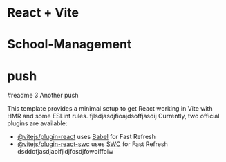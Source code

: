 # React + Vite
# School-Management
# push
#readme 3
Another push

This template provides a minimal setup to get React working in Vite with HMR and some ESLint rules.
fjlsdjasdjfioajdsoffjasdij
Currently, two official plugins are available:

- [@vitejs/plugin-react](https://github.com/vitejs/vite-plugin-react/blob/main/packages/plugin-react/README.md) uses [Babel](https://babeljs.io/) for Fast Refresh
- [@vitejs/plugin-react-swc](https://github.com/vitejs/vite-plugin-react-swc) uses [SWC](https://swc.rs/) for Fast Refresh
dsddofjasdjaoifjldjfosdjfowoiffoiw